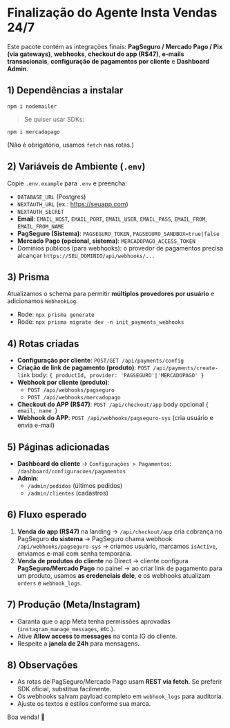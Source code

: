 
# Finalização do Agente Insta Vendas 24/7

Este pacote contém as integrações finais: **PagSeguro / Mercado Pago / Pix (via gateways)**, **webhooks**, **checkout do app (R$47)**, **e-mails transacionais**, **configuração de pagamentos por cliente** e **Dashboard Admin**.

## 1) Dependências a instalar
```
npm i nodemailer
```

> Se quiser usar SDKs:
```
npm i mercadopago
```
(Não é obrigatório, usamos `fetch` nas rotas.)

## 2) Variáveis de Ambiente (`.env`)
Copie `.env.example` para `.env` e preencha:
- `DATABASE_URL` (Postgres)
- `NEXTAUTH_URL` (ex.: https://seuapp.com)
- `NEXTAUTH_SECRET`
- **Email**: `EMAIL_HOST`, `EMAIL_PORT`, `EMAIL_USER`, `EMAIL_PASS`, `EMAIL_FROM`, `EMAIL_FROM_NAME`
- **PagSeguro (Sistema)**: `PAGSEGURO_TOKEN`, `PAGSEGURO_SANDBOX=true|false`
- **Mercado Pago (opcional, sistema)**: `MERCADOPAGO_ACCESS_TOKEN`
- Domínios públicos (para webhooks): o provedor de pagamentos precisa alcançar `https://SEU_DOMINIO/api/webhooks/...`

## 3) Prisma
Atualizamos o schema para permitir **múltiplos provedores por usuário** e adicionamos `WebhookLog`.
- Rode: `npx prisma generate`
- Rode: `npx prisma migrate dev -n init_payments_webhooks`

## 4) Rotas criadas
- **Configuração por cliente**: `POST/GET /api/payments/config`
- **Criação de link de pagamento (produto)**: `POST /api/payments/create-link` body: `{ productId, provider: 'PAGSEGURO'|'MERCADOPAGO' }`
- **Webhook por cliente (produto)**:
  - `POST /api/webhooks/pagseguro`
  - `POST /api/webhooks/mercadopago`
- **Checkout do APP (R$47)**: `POST /api/checkout/app` body opcional `{ email, name }`
- **Webhook do APP**: `POST /api/webhooks/pagseguro-sys` (cria usuário e envia e-mail)

## 5) Páginas adicionadas
- **Dashboard do cliente** → `Configurações > Pagamentos`: `/dashboard/configuracoes/pagamentos`
- **Admin**:
  - `/admin/pedidos` (últimos pedidos)
  - `/admin/clientes` (cadastros)

## 6) Fluxo esperado
1. **Venda do app (R$47)** na landing → `/api/checkout/app` cria cobrança no PagSeguro **do sistema** → PagSeguro chama webhook `/api/webhooks/pagseguro-sys` → criamos usuário, marcamos `isActive`, enviamos e-mail com senha temporária.
2. **Venda de produtos do cliente** no Direct → cliente configura **PagSeguro/Mercado Pago** no painel → ao criar link de pagamento para um produto, usamos **as credenciais dele**, e os webhooks atualizam `orders` e `webhook_logs`.

## 7) Produção (Meta/Instagram)
- Garanta que o app Meta tenha permissões aprovadas (`instagram_manage_messages`, etc.).
- Ative **Allow access to messages** na conta IG do cliente.
- Respeite a **janela de 24h** para mensagens.

## 8) Observações
- As rotas de PagSeguro/Mercado Pago usam **REST via fetch**. Se preferir SDK oficial, substitua facilmente.
- Os webhooks salvam payload completo em `webhook_logs` para auditoria.
- Ajuste os textos e estilos conforme sua marca.

Boa venda! 🚀
